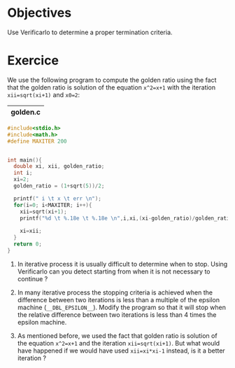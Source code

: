 # Objectives
Use Verificarlo to determine a proper termination criteria.

# Exercice
We use the following program to compute the golden ratio using the fact that the golden ratio is solution of the equation `x^2=x+1` with the iteration `xii=sqrt(xi+1)` and `x0=2`: 

|golden.c|
|---------|
```C
#include<stdio.h>
#include<math.h>
#define MAXITER 200


int main(){
  double xi, xii, golden_ratio;
  int i;
  xi=2;
  golden_ratio = (1+sqrt(5))/2;

  printf(" i \t x \t err \n");
  for(i=0; i<MAXITER; i++){
    xii=sqrt(xi+1);
    printf("%d \t %.18e \t %.18e \n",i,xi,(xi-golden_ratio)/golden_ratio);
 
    xi=xii;
  }
  return 0;
}
```
1. In iterative process it is usually difficult to determine when to stop. Using Verificarlo can you detect starting from when it is not necessary to continue ?

2. In many iterative process the stopping criteria is achieved when the difference between two iterations is less than a multiple of the epsilon machine (`__DBL_EPSILON__`). Modify the program so that it will stop when the relative difference between two iterations is less than 4 times the epsilon machine.

3. As mentioned before, we used the fact that golden ratio is solution of the equation `x^2=x+1` and the iteration `xii=sqrt(xi+1)`. But what would have happened if we would have used `xii=xi*xi-1` instead, is it a better iteration ?
